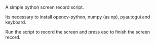 A simple python screen record script.

Its necessary to install opencv-python, numpy (as np), pyautogui and keyboard.

Run the script to record the screen and press esc to finish the screen record.
